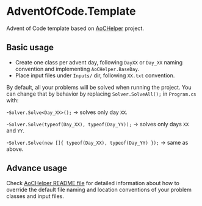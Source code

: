 # AdventOfCode.Template

Advent of Code template based on [AoCHelper](https://github.com/eduherminio/AoCHelper) project.

## Basic usage

- Create one class per advent day, following `DayXX` or `Day_XX` naming convention and implementing `AoCHelper.BaseDay`.
- Place input files under `Inputs/` dir, following `XX.txt` convention.

By default, all your problems will be solved when running the project. You can change that by behavior by replacing `Solver.SolveAll();` in `Program.cs` with:

-`Solver.Solve<Day_XX>();` → solves only day `XX`.

-`Solver.Solve(typeof(Day_XX), typeof(Day_YY));` → solves only days `XX` and `YY`.

-`Solver.Solve(new []{ typeof(Day_XX), typeof(Day_YY) });` → same as above.

## Advance usage

Check [AoCHelper README file](https://github.com/eduherminio/AoCHelper#advanced-usage) for detailed information about how to override the default file naming and location conventions of your problem classes and input files.
